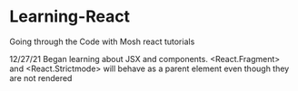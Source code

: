 # Learning-React

Going through the Code with Mosh react tutorials

12/27/21 Began learning about JSX and components.  <React.Fragment> and <React.Strictmode> will behave as a parent element even though they are not rendered

